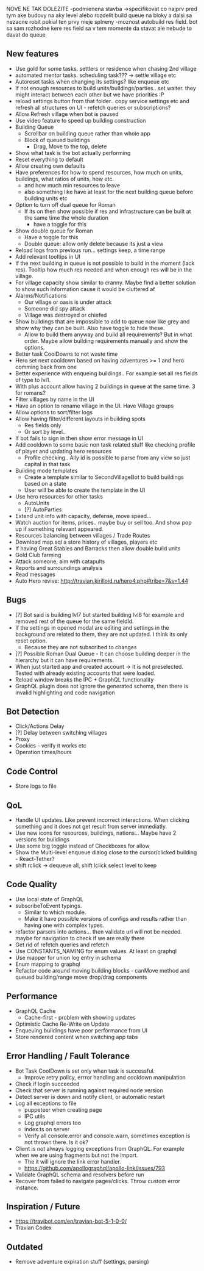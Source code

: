 NOVE NE TAK DOLEZITE
-podmienena stavba ->specifikovat co najprv pred tym ake budovy na aky level alebo rozdelit build queue na bloky a dalsi sa nezacne robit pokial ten prvy nieje splneny
-moznost autobuild res field. bot sa sam rozhodne kere res field sa v tem momente da stavat ale nebude to davat do queue


## New features

* Use gold for some tasks. settlers or residence when chasing 2nd village
* automated mentor tasks. scheduling task??? -> settle village etc
* Autoreset tasks when changing its settings? like enqueue etc
* If not enough resources to build units/buildings/parties.. set waiter. they might interact between each other but we have priorities :P
* reload settings button from that folder.. copy service settings etc and refresh all structures on UI - refetch queries or subscriptions?
* Allow Refresh village when bot is paused
* Use video feature to speed up building construction
* Building Queue
    * Scrollbar on building queue rather than whole app
    * Block of queued buildings
        * Drag, Move to the top, delete
* Show what task is the bot actually performing
* Reset everything to default
* Allow creating own defaults
* Have preferences for how to spend resources, how much on units, buildings, what ratios of units, how etc.
    * and how much min resources to leave
    * also something like have at least for the next building queue before building units etc
* Option to turn off dual queue for Roman
    * If its on then show possible if res and infrastructure can be built at the same time the whole duration
        * have a toggle for this
* Show double queue for Roman
    * Have a toggle for this
    * Double queue: allow only delete because its just a view
* Reload logs from previous run... settings keep, a time range
* Add relevant tooltips in UI
* If the next building in queue is not possible to build in the moment (lack res). Tooltip how much res needed and when enough res will be in the village.
* For village capacity show similar to cranny. Maybe find a better solution to show such information cause it would be cluttered af
* Alarms/Notifications
    * Our village or oasis is under attack
    * Someone did spy attack
    * Village was destroyed or chiefed
* Show buildings that are impossible to add to queue now like grey and show why they can be built. Also have toggle to hide these.
    * Allow to build them anyway and build all requirements? But in what order. Maybe allow building requirements manually and show the options.
* Better task CoolDowns to not waste time
* Hero set next cooldown based on having adventures >= 1 and hero comming back from one
* Better experience with enqueing buildings.. For example set all res fields of type to lvl1.
* With plus account allow having 2 buildings in queue at the same time. 3 for romans?
* Filter villages by name in the UI
* Have an option to rename village in the UI. Have Village groups
* Allow options to sort/filter logs
* Allow having filter/different layouts in building spots
    * Res fields only
    * Or sort by level..
* If bot fails to sign in then show error message in UI
* Add cooldown to some basic non task related stuff like checking profile of player and updating hero resources
    * Profile checking.. Ally id is possible to parse from any view so just capital in that task
* Building mode templates
    * Create a template similar to SecondVillageBot to build buildings based on a state
    * User will be able to create the template in the UI
* Use hero resources for other tasks
    * AutoUnits
    * [?] AutoParties
* Extend unit info with capacity, defense, move speed...
* Watch auction for items, prices.. maybe buy or sell too. And show pop up if something relevant appeared.
* Resources balancing between villages / Trade Routes
* Download map.sql a store history of villages, players etc
* If having Great Stables and Barracks then allow double build units
* Gold Club farming
* Attack someone, aim with catapults
* Reports and surroundings analysis
* Read messages
* Auto Hero revive: http://travian.kirilloid.ru/hero4.php#tribe=7&s=1.44

## Bugs

* [?] Bot said is building lvl7 but started building lvl6 for example and removed rest of the queue for the same fieldId.
* If the settings in opened modal are editing and settings in the background are related to them, they are not updated. I think its only reset option.
    * Because they are not subscribed to changes
* [?] Possible Roman Dual Queue - It can choose building deeper in the hierarchy but it can have requirements.
* When just started app and created account -> it is not preselected. Tested with already existing accounts that were loaded.
* Reload window breaks the IPC + GraphQL functionality
* GraphQL plugin does not ignore the generated schema, then there is invalid highlighting and code navigation

## Bot Detection

* Click/Actions Delay
* [?] Delay between switching villages
* Proxy
* Cookies - verify it works etc
* Operation times/hours

## Code Control

* Store logs to file

## QoL

* Handle UI updates. Like prevent incorrect interactions. When clicking something and it does not get result from server immediatly.
* Use new icons for resources, buildings, nations... Maybe have 2 versions for buildings
* Use some big toggle instead of Checkboxes for allow
* Show the Multi-level enqueue dialog close to the cursor/clicked building - React-Tether?
* shift rclick -> dequeue all, shift lclick select level to keep

## Code Quality

* Use local state of GraphQL
* subscribeToEvent typings.
    * Similar to which module.
    * Make it have possible versions of configs and results rather than having one with complex types.
* refactor parsers into actions... then validate url will not be needed. maybe for navigation to check if we are really there
* Get rid of refetch queries and refetch
* Use CONSTANTS_NAMING for enum values. At least on graphql
* Use mapper for union log entry in schema
* Enum mapping to graphql
* Refactor code around moving building blocks - canMove method and queued building/range move drop/drag components

## Performance

* GraphQL Cache
    * Cache-first - problem with showing updates
* Optimistic Cache Re-Write on Update
* Enqueuing buildings have poor performance from UI
* Store rendered content when switching app tabs

## Error Handling / Fault Tolerance

* Bot Task CoolDown is set only when task is successful.
    * Improve retry policy, errror handling and cooldown manipulation
* Check if login succeeded
* Check that server is running against required node version
* Detect server is down and notify client, or automatic restart
* Log all exceptions to file
    * puppeteer when creating page
    * IPC utils
    * Log graphql errors too
    * index.ts on  server
    * Verify all console.error and console.warn, sometimes exception is not thrown there. Is it ok?
* Client is not always logging exceptions from GraphQL. For example when we are using fragments but not the import.
    * The it will ignore the link error handler.
    * https://github.com/apollographql/apollo-link/issues/793
* Validate GraphQL schema and resolvers before run
* Recover from failed to navigate pages/clicks. Throw custom error instance.

## Inspiration / Future

* https://travibot.com/en/travian-bot-5-1-0-0/
* Travian Codex

## Outdated

* Remove adventure expiration stuff (settings, parsing)